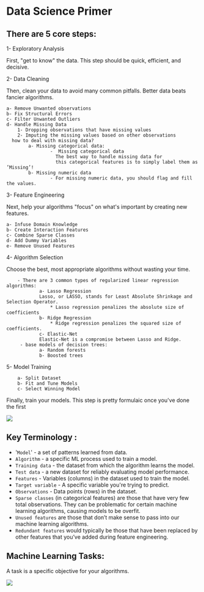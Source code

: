  # Data Science Primer

## There are 5 core steps:

1- Exploratory Analysis

First, "get to know" the data. This step should be quick, efficient, and decisive.

2- Data Cleaning

Then, clean your data to avoid many common pitfalls. Better data beats fancier algorithms.

    a- Remove Unwanted observations
    b- Fix Structural Errors
    c- Filter Unwanted Outliers
    d- Handle Missing Data
        1- Dropping observations that have missing values
        2- Imputing the missing values based on other observations
      how to deal with missing data?
            a- Missing categorical data: 
                    -  Missing categorical data
                      The best way to handle missing data for 
                      this categorical features is to simply label them as ’Missing’!
            b- Missing numeric data
                    - For missing numeric data, you should flag and fill the values.
    

3- Feature Engineering

Next, help your algorithms "focus" on what's important by creating new features.

    a- Infuse Domain Knowledge
    b- Create Interaction Features
    c- Combine Sparse Classes
    d- Add Dummy Variables
    e- Remove Unused Features



4- Algorithm Selection

Choose the best, most appropriate algorithms without wasting your time.

        - There are 3 common types of regularized linear regression algorithms: 
                a- Lasso Regression
                Lasso, or LASSO, stands for Least Absolute Shrinkage and Selection Operator.
                    * Lasso regression penalizes the absolute size of coefficients
                b- Ridge Regression
                    * Ridge regression penalizes the squared size of coefficients.
                c- Elastic-Net
                Elastic-Net is a compromise between Lasso and Ridge.
         - base models of decision trees: 
                a- Random forests
                b- Boosted trees

5- Model Training

        a- Split Dataset
        b- Fit and Tune Models
        c- Select Winning Model

Finally, train your models. This step is pretty formulaic once you've done the first

 ![](https://elitedatascience.com/wp-content/uploads/2018/05/What-Goes-Into-a-Successful-Model.jpg)

 ## Key Terminology :

- '``Model``' - a set of patterns learned from data.
- ``Algorithm`` - a specific ML process used to train a model.
- `Training data` - the dataset from which the algorithm learns the model.
- `Test data` - a new dataset for reliably evaluating model performance.
- `Features` - Variables (columns) in the dataset used to train the model.
- `Target variable` - A specific variable you're trying to predict.
- `Observations` - Data points (rows) in the dataset.
- `Sparse classes` (in categorical features) are those that have very few total observations. They can be problematic for certain machine learning algorithms, causing models to be overfit.
- `Unused features` are those that don’t make sense to pass into our machine learning algorithms.
- `Redundant features` would typically be those that have been replaced by other features that you’ve added during feature engineering.


## Machine Learning Tasks:
A task is a specific objective for your algorithms.

![](https://miro.medium.com/max/4096/0*p3zNp9D8YFmX32am.jpg)

